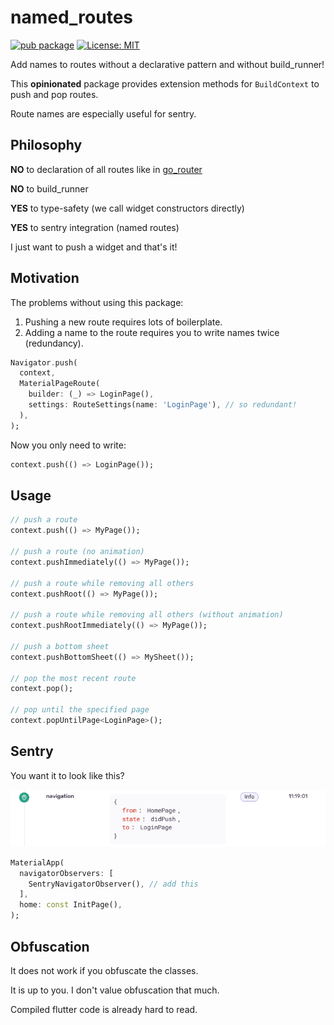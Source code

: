 # named_routes

[![pub package](https://img.shields.io/pub/v/named_routes.svg)](https://pub.dev/packages/named_routes)
[![License: MIT](https://img.shields.io/badge/License-MIT-yellow.svg)](https://opensource.org/licenses/MIT)

Add names to routes without a declarative pattern and without build_runner!

This **opinionated** package provides extension methods for `BuildContext` to push and pop routes.

Route names are especially useful for sentry.

## Philosophy

**NO** to declaration of all routes like in [go_router](https://pub.dev/packages/go_router)

**NO** to build_runner

**YES** to type-safety (we call widget constructors directly)

**YES** to sentry integration (named routes)

I just want to push a widget and that's it!

## Motivation

The problems without using this package:

1) Pushing a new route requires lots of boilerplate.
2) Adding a name to the route requires you to write names twice (redundancy).

```dart
Navigator.push(
  context,
  MaterialPageRoute(
    builder: (_) => LoginPage(),
    settings: RouteSettings(name: 'LoginPage'), // so redundant!
  ),
);
```

Now you only need to write:

```dart
context.push(() => LoginPage());
```

## Usage

```dart
// push a route
context.push(() => MyPage());

// push a route (no animation)
context.pushImmediately(() => MyPage());

// push a route while removing all others
context.pushRoot(() => MyPage());

// push a route while removing all others (without animation)
context.pushRootImmediately(() => MyPage());

// push a bottom sheet
context.pushBottomSheet(() => MySheet());

// pop the most recent route
context.pop();

// pop until the specified page
context.popUntilPage<LoginPage>();
```

## Sentry

You want it to look like this?

![sentry](https://raw.githubusercontent.com/Tienisto/named_routes/main/resources/sentry.png)

```dart
MaterialApp(
  navigatorObservers: [
    SentryNavigatorObserver(), // add this 
  ],
  home: const InitPage(),
);
```

## Obfuscation

It does not work if you obfuscate the classes.

It is up to you. I don't value obfuscation that much.

Compiled flutter code is already hard to read.
